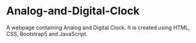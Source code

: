 # Analog-and-Digital-Clock

A webpage containing Analog and Digital Clock.
It is created using HTML, CSS, Bootstrap5 and JavaScript.
